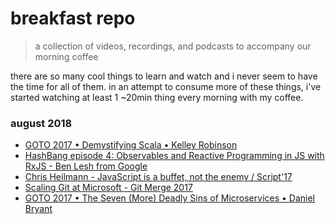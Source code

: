 # breakfast repo
> a collection of videos, recordings, and podcasts to accompany our morning coffee

there are so many cool things to learn and watch and i never seem to have the time for all of them. in an attempt to consume more of these things, i've started watching at least 1 ~20min thing every morning with my coffee.

### august 2018

- [GOTO 2017 • Demystifying Scala • Kelley Robinson](https://www.youtube.com/watch?v=IayQ7lxPUP4)
- [HashBang episode 4: Observables and Reactive Programming in JS with RxJS - Ben Lesh from Google](https://www.youtube.com/watch?v=Ah7Zu_lcd3o)
- [Chris Heilmann - JavaScript is a buffet, not the enemy / Script'17](https://www.youtube.com/watch?v=rfgXKJPMCos)
- [Scaling Git at Microsoft - Git Merge 2017](https://www.youtube.com/watch?v=g_MPGU_m01s)
- [GOTO 2017 • The Seven (More) Deadly Sins of Microservices • Daniel Bryant](https://www.youtube.com/watch?v=NP189MPfR7Q)
